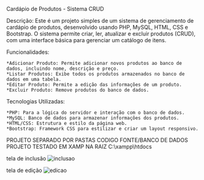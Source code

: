 Cardápio de Produtos - Sistema CRUD

Descrição: Este é um projeto simples de um sistema de gerenciamento de cardápio de produtos, desenvolvido usando PHP, MySQL, HTML, CSS e Bootstrap. O sistema permite criar, ler, atualizar e excluir produtos (CRUD), com uma interface básica para gerenciar um catálogo de itens.

Funcionalidades:

    *Adicionar Produto: Permite adicionar novos produtos ao banco de dados, incluindo nome, descrição e preço.
    *Listar Produtos: Exibe todos os produtos armazenados no banco de dados em uma tabela.
    *Editar Produto: Permite a edição das informações de um produto.
    *Excluir Produto: Remove produtos do banco de dados.

Tecnologias Utilizadas:

    *PHP: Para a lógica do servidor e interação com o banco de dados.
    *MySQL: Banco de dados para armazenar informações dos produtos.
    *HTML/CSS: Estrutura e estilo da página web.
    *Bootstrap: Framework CSS para estilizar e criar um layout responsivo.


PROJETO SEPARADO POR PASTAS CODIGO FONTE/BANCO DE DADOS
PROJETO TESTADO EM XAMP NA RAIZ C:\xampp\htdocs



tela de inclusão ![inclusao](https://github.com/user-attachments/assets/455b4e77-c58b-4f56-9c1a-dbe8878e2f07)



tela de edição ![edicao](https://github.com/user-attachments/assets/2ebe2911-63f8-4e1c-afcb-766bc703cd29)

